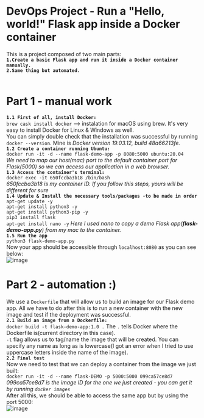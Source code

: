 # DevOps Project - Run a "Hello, world!" Flask app inside a Docker container
This is a project composed of two main parts:<br/>
**`1.Create a basic Flask app and run it inside a Docker container manually.`**<br/>
**`2.Same thing but automated.`**<br/><br/>
# Part 1 - manual work
**`1.1 First of all, install Docker:`**<br/>
`brew cask install docker` --> instalation for macOS using brew. It's very easy to install Docker for Linux & Windows as well.<br/>
You can simply double check that the installation was successful by running `docker --version`. Mine is *Docker version 19.03.12, build 48a66213fe.*<br/>
**`1.2 Create a container running Ubuntu:`**<br/>
`docker run -it -d --name flask-demo-app -p 8080:5000 ubuntu:20.04`<br/>
*We need to map our host(mac) port to the default container port for Flask(5000) so we can access our application in a web browser.*<br/>
**`1.3 Access the container's terminal:`**<br/>
`docker exec -it 650fccba3b18 /bin/bash`<br/>
*650fccba3b18 is my container ID. If you follow this steps, yours will be different for sure* <br/>
**`1.4 Update & Install the necessary tools/packages -to be made in order`**<br/>
`apt-get update -y`<br/>
`apt-get install python3 -y`<br/>
`apt-get install python3-pip -y`<br/>
`pip3 install flask`<br/>
`apt-get install nano -y` *Here I used nano to copy a demo Flask app(**flask-demo-app.py**) from my mac to the container.*<br/>
**`1.5 Run the app`**<br/>
`python3 flask-demo-app.py`<br/>
Now your app should be accessible through `localhost:8080` as you can see below:<br/>
![image](https://user-images.githubusercontent.com/24807183/93783858-85b1bd00-fc2c-11ea-8859-83ffc76de205.png)


# Part 2 - automation :)
We use a `Dockerfile` that will allow us to build an image for our Flask demo app. All we have to do after this is to run a new container with the new image and test if the deployment was successful.<br/>
**`2.1 Build an image from a Dockerfile:`**<br/>
`docker build -t flask-demo-app:1.0 .` The `.` tells Docker where the Dockerfile is(current directory in this case).<br/>
`-t` flag allows us to tag/name the image that will be created. You can specify any name as long as is lowercase(I got an error when I tried to use uppercase letters inside the name of the image).<br/>
**`2.2 Final test`**<br/>
Now we need to test that we can deploy a container from the image we just built:<br/>
`docker run -it -d --name flask-DEMO -p 5000:5000 099ca57ce8d7` *099ca57ce8d7 is the image ID for the one we just created - you can get it by running `docker images`*<br/>
After all this, we should be able to access the same app but by using the port 5000:<br/>
![image](https://user-images.githubusercontent.com/24807183/93783972-ab3ec680-fc2c-11ea-9cbc-c9b3278110d4.png)




